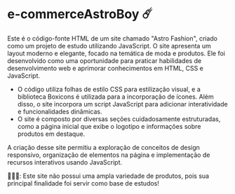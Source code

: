 # e-commerceAstroBoy ☄️

Este é o código-fonte HTML de um site chamado "Astro Fashion", criado como um projeto de estudo utilizando JavaScript. O site apresenta um layout moderno e elegante, focado na temática de moda e produtos. Ele foi desenvolvido como uma oportunidade para praticar habilidades de desenvolvimento web e aprimorar conhecimentos em HTML, CSS e JavaScript.
- O código utiliza folhas de estilo CSS para estilização visual, e a biblioteca Boxicons é utilizada para a incorporação de ícones. Além disso, o site incorpora um script JavaScript para adicionar interatividade e funcionalidades dinâmicas.
- O site é composto por diversas seções cuidadosamente estruturadas, como a página inicial que exibe o logotipo e informações sobre produtos em destaque.

A criação desse site permitiu a exploração de conceitos de design responsivo, organização de elementos na página e implementação de recursos interativos usando JavaScript.

👩🏽‍🚀: Este site não possui uma ampla variedade de produtos, pois sua principal finalidade foi servir como base de estudos!

